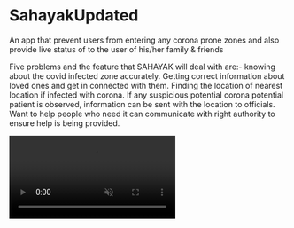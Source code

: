 # SahayakUpdated

An app that prevent users from entering any corona prone zones and also provide live status of to the user of his/her family &amp; friends

Five problems and the feature that SAHAYAK will deal with are:-
knowing about the covid infected zone accurately.
Getting correct information about loved ones and get in connected with them.
Finding the location of nearest location if infected with corona.
If any suspicious potential corona potential patient is observed, information can be sent with the location to officials.
Want to help people who need it can communicate with right authority to ensure help is being provided.

<video src="https://www.youtube.com/embed/dQw4w9WgXcQ" autoplay muted loop />
  
# To VISIT our ANTI-COVID APP project Source Visit on:- https://github.com/SLASH232/AntiCovid

App Implementation Video Link:
https://drive.google.com/file/d/1BbpCeY5sGUh3qCTzYzc6w-yPJTijjiQ4/view?usp=sharing

APK Link:
https://drive.google.com/drive/folders/1-Zq-e9c-sICluP173EjrO__j0f3te6h5?usp=sharing
